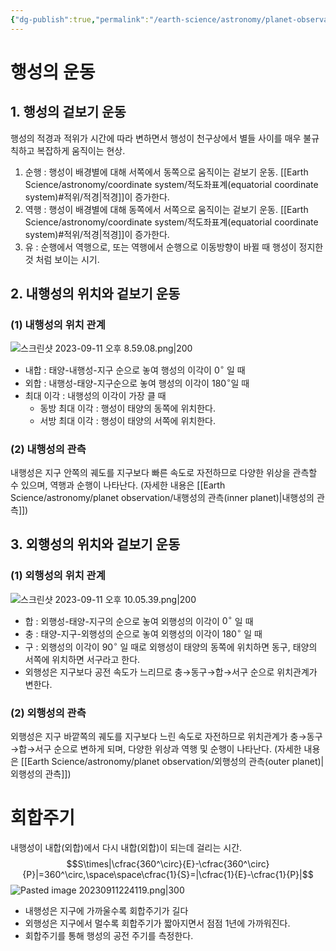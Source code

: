 ```yaml
---
{"dg-publish":true,"permalink":"/earth-science/astronomy/planet-observation/rotation-periods-and-orbits/","tags":["earth"]}
---
```


# 행성의 운동
## 1. 행성의 겉보기 운동
행성의 적경과 적위가 시간에 따라 변하면서 행성이 천구상에서 별들 사이를 매우 불규칙하고 복잡하게 움직이는 현상.
1. 순행 : 행성이 배경별에 대해 서쪽에서 동쪽으로 움직이는 겉보기 운동. [[Earth Science/astronomy/coordinate  system/적도좌표계(equatorial coordinate system)#적위/적경\|적경]]이 증가한다.
2. 역행 : 행성이 배경별에 대해 동쪽에서 서쪽으로 움직이는 겉보기 운동. [[Earth Science/astronomy/coordinate  system/적도좌표계(equatorial coordinate system)#적위/적경\|적경]]이 증가한다.
3. 유 : 순행에서 역행으로, 또는 역행에서 순행으로 이동방향이 바뀔 때 행성이 정지한 것 처럼 보이는 시기.
## 2. 내행성의 위치와 겉보기 운동
### (1) 내행성의 위치 관계
![스크린샷 2023-09-11 오후 8.59.08.png|200](/img/user/attatchments/%EC%8A%A4%ED%81%AC%EB%A6%B0%EC%83%B7%202023-09-11%20%EC%98%A4%ED%9B%84%208.59.08.png)
- 내합 : 태양-내행성-지구 순으로 놓여 행성의 이각이 $0^\circ$ 일 때
- 외합 : 내행성-태양-지구순으로 놓여 행성의 이각이 $180^\circ$일 때
- 최대 이각 : 내행성의 이각이 가장 클 때
	- 동방 최대 이각 : 행성이 태양의 동쪽에 위치한다.
	- 서방 최대 이각 : 행성이 태양의 서쪽에 위치한다.
### (2) 내행성의 관측
내행성은 지구 안쪽의 궤도를 지구보다 빠른 속도로 자전하므로 다양한 위상을 관측할 수 있으며, 역행과 순행이 나타난다. (자세한 내용은 [[Earth Science/astronomy/planet observation/내행성의 관측(inner planet)\|내행성의 관측]])
## 3. 외행성의 위치와 겉보기 운동
### (1) 외행성의 위치 관계
![스크린샷 2023-09-11 오후 10.05.39.png|200](/img/user/attatchments/%EC%8A%A4%ED%81%AC%EB%A6%B0%EC%83%B7%202023-09-11%20%EC%98%A4%ED%9B%84%2010.05.39.png)
- 합 : 외행성-태양-지구의 순으로 놓여 외행성의 이각이 $0^\circ$ 일 때
- 충 : 태양-지구-외행성의 순으로 놓여 외행성의 이각이 $180^\circ$ 일 때
- 구 : 외행성의 이각이 $90^\circ$ 일 때로 외행성이 태양의 동쪽에 위치하면 동구, 태양의 서쪽에 위치하면 서구라고 한다.
- 외행성은 지구보다 공전 속도가 느리므로 충→동구→합→서구 순으로 위치관계가 변한다.
### (2) 외행성의 관측
외행성은 지구 바깥쪽의 궤도를 지구보다 느린 속도로 자전하므로 위치관계가 충→동구→합→서구 순으로 변하게 되며, 다양한 위상과 역행 및 순행이 나타난다. (자세한 내용은 [[Earth Science/astronomy/planet observation/외행성의 관측(outer planet)\|외행성의 관측]])
# 회합주기
내행성이 내합(외합)에서 다시 내합(외합)이 되는데 걸리는 시간.
$$S\times|\cfrac{360^\circ}{E}-\cfrac{360^\circ}{P}|=360^\circ,\space\space\cfrac{1}{S}=|\cfrac{1}{E}-\cfrac{1}{P}|$$
![Pasted image 20230911224119.png|300](/img/user/attatchments/Pasted%20image%2020230911224119.png)
- 내행성은 지구에 가까울수록 회합주기가 길다
- 외행성은 지구에서 멀수록 회합주기가 짧아지면서 점점 1년에 가까워진다.
- 회합주기를 통해 행성의 공전 주기를 측정한다.
